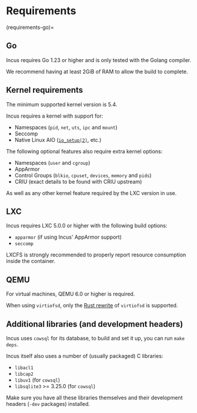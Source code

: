 # Requirements

(requirements-go)=
## Go

Incus requires Go 1.23 or higher and is only tested with the Golang compiler.

We recommend having at least 2GiB of RAM to allow the build to complete.

## Kernel requirements

The minimum supported kernel version is 5.4.

Incus requires a kernel with support for:

* Namespaces (`pid`, `net`, `uts`, `ipc` and `mount`)
* Seccomp
* Native Linux AIO
  ([`io_setup(2)`](https://man7.org/linux/man-pages/man2/io_setup.2.html), etc.)

The following optional features also require extra kernel options:

* Namespaces (`user` and `cgroup`)
* AppArmor
* Control Groups (`blkio`, `cpuset`, `devices`, `memory` and `pids`)
* CRIU (exact details to be found with CRIU upstream)

As well as any other kernel feature required by the LXC version in use.

## LXC

Incus requires LXC 5.0.0 or higher with the following build options:

* `apparmor` (if using Incus' AppArmor support)
* `seccomp`

LXCFS is strongly recommended to properly report resource consumption inside the container.

## QEMU

For virtual machines, QEMU 6.0 or higher is required.

When using `virtiofsd`, only the [Rust rewrite](https://gitlab.com/virtio-fs/virtiofsd) of `virtiofsd` is supported.

## Additional libraries (and development headers)

Incus uses `cowsql` for its database, to build and set it up, you can
run `make deps`.

Incus itself also uses a number of (usually packaged) C libraries:

* `libacl1`
* `libcap2`
* `libuv1` (for `cowsql`)
* `libsqlite3` >= 3.25.0 (for `cowsql`)

Make sure you have all these libraries themselves and their development
headers (`-dev` packages) installed.
